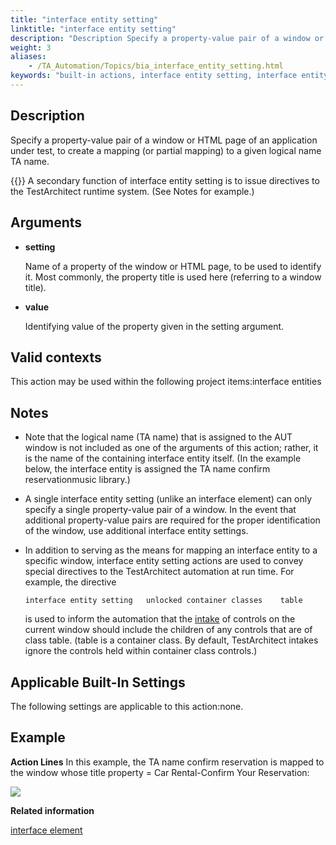 ```yaml
--- 
title: "interface entity setting"
linktitle: "interface entity setting"
description: "Description Specify a property-value pair of a window or HTML page of an application under test, to create a mapping (or partial mapping) to a given logical name TA name. Note: A secondary function of ..."
weight: 3
aliases: 
    - /TA_Automation/Topics/bia_interface_entity_setting.html
keywords: "built-in actions, interface entity setting, interface entity setting (action), interface entity setting, map property and value of window or HTML page to logical name in TA"
---
```


## Description

Specify a property-value pair of a window or HTML page of an application under test, to create a mapping \(or partial mapping\) to a given logical name TA name.

{{<note>}} A secondary function of interface entity setting is to issue directives to the TestArchitect runtime system. \(See Notes for example.\)

## Arguments

-   **setting**

    Name of a property of the window or HTML page, to be used to identify it. Most commonly, the property title is used here \(referring to a window title\).

-   **value**

    Identifying value of the property given in the setting argument.


## Valid contexts

This action may be used within the following project items:interface entities

## Notes

-   Note that the logical name \(TA name\) that is assigned to the AUT window is not included as one of the arguments of this action; rather, it is the name of the containing interface entity itself. \(In the example below, the interface entity is assigned the TA name confirm reservationmusic library.\)
-   A single interface entity setting \(unlike an interface element\) can only specify a single property-value pair of a window. In the event that additional property-value pairs are required for the proper identification of the window, use additional interface entity settings.
-   In addition to serving as the means for mapping an interface entity to a specific window, interface entity setting actions are used to convey special directives to the TestArchitect automation at run time. For example, the directive

    ```
    interface entity setting   unlocked container classes    table
    ```

    is used to inform the automation that the [intake](/user-guide/interface-definitions/control-properties/intake) of controls on the current window should include the children of any controls that are of class table. \(table is a container class. By default, TestArchitect intakes ignore the controls held within container class controls.\)


## Applicable Built-In Settings

The following settings are applicable to this action:none.

## Example

**Action Lines** In this example, the TA name confirm reservation is mapped to the window whose title property = Car Rental-Confirm Your Reservation:

![](/images//Images/bia_interface_entity_setting_pgm.png)

**Related information**  


[interface element](/automation-guide/action-based-testing-language/built-in-actions/test-support-actions/interface-handling/interface-element)

